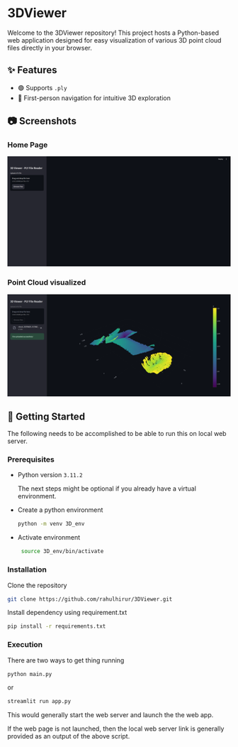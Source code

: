 # 3DViewer
Welcome to the 3DViewer repository!
This project hosts a Python-based web application designed for easy visualization of various 3D point cloud files directly in your browser.

## ✨ Features

- 🟢 Supports `.ply`
- 🧭 First-person navigation for intuitive 3D exploration

## 📷 Screenshots
### Home Page
![Home Page](assets/homepage.png)

### Point Cloud visualized
![3dpointcloud](assets/3dmodelpage.png)

## 🚀 Getting Started
The following needs to be accomplished to be able to run this on local web server.

### Prerequisites
- Python version `3.11.2`

  The next steps might be optional if you already have a virtual environment.
  
- Create a python environment
   ```bash
   python -m venv 3D_env
   ```
- Activate environment
  ```bash
   source 3D_env/bin/activate
   ```

### Installation

Clone the repository
```bash
git clone https://github.com/rahulhirur/3DViewer.git
```

Install dependency using requirement.txt
```bash
pip install -r requirements.txt
```

### Execution

There are two ways to get thing running

```bash
python main.py
```

or 

```bash
streamlit run app.py
```

This would generally start the web server and launch the the web app.


If the web page is not launched, then the local web server link is generally provided as an output of the above script.

